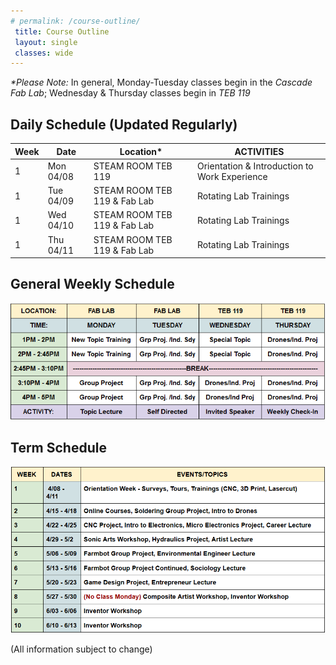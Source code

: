 ```yaml
---
# permalink: /course-outline/
 title: Course Outline
 layout: single
 classes: wide
---
```


_*Please Note:_ In general, Monday-Tuesday classes begin in the _Cascade Fab Lab_; Wednesday & Thursday classes begin in _TEB 119_

<h2>Daily Schedule (Updated Regularly)</h2>

|Week|Date   |Location*|	     ACTIVITIES       |
|----|--------|------|-----------------------------|
1 | Mon  04/08 | STEAM ROOM TEB 119 | Orientation & Introduction to Work Experience
1 | Tue  04/09 | STEAM ROOM TEB 119 & Fab Lab | Rotating Lab Trainings
1 | Wed  04/10	| STEAM ROOM TEB 119 & Fab Lab | Rotating Lab Trainings
1 | Thu 04/11   | STEAM ROOM TEB 119 & Fab Lab | Rotating Lab Trainings

<!-- 1 | Mon  04/08 |	Cascade Fab Lab | 
1 | Tue  04/09 | Cascade Fab Lab | 
1 | Wed  04/10	| TEB 119 | 
1 | Thu 04/11   |	TEB 119 | 
-->

<p align="center">

<h2> General Weekly Schedule </h2>
<img width="600" src="/assets/SWEP/WeeklySchedule_V1.PNG">


<h2> Term Schedule </h2>
<img width ="600" src= "/assets/SWEP/TermSchedule_V1.PNG">
</p>
(All information subject to change)
